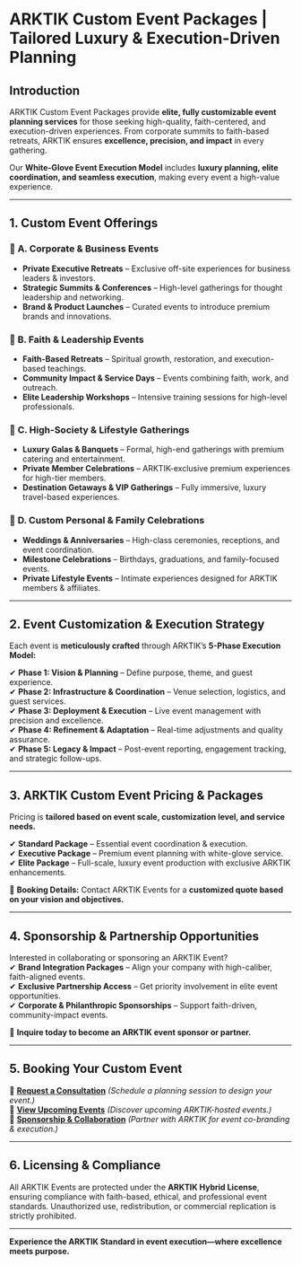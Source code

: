 # ARKTIK Custom Event Packages | Tailored Luxury & Execution-Driven Planning

## **Introduction**
ARKTIK Custom Event Packages provide **elite, fully customizable event planning services** for those seeking high-quality, faith-centered, and execution-driven experiences. From corporate summits to faith-based retreats, ARKTIK ensures **excellence, precision, and impact** in every gathering.

Our **White-Glove Event Execution Model** includes **luxury planning, elite coordination, and seamless execution**, making every event a high-value experience.

---

## **1. Custom Event Offerings**

### 📌 **A. Corporate & Business Events**  
- **Private Executive Retreats** – Exclusive off-site experiences for business leaders & investors.  
- **Strategic Summits & Conferences** – High-level gatherings for thought leadership and networking.  
- **Brand & Product Launches** – Curated events to introduce premium brands and innovations.  

### 📌 **B. Faith & Leadership Events**  
- **Faith-Based Retreats** – Spiritual growth, restoration, and execution-based teachings.  
- **Community Impact & Service Days** – Events combining faith, work, and outreach.  
- **Elite Leadership Workshops** – Intensive training sessions for high-level professionals.  

### 📌 **C. High-Society & Lifestyle Gatherings**  
- **Luxury Galas & Banquets** – Formal, high-end gatherings with premium catering and entertainment.  
- **Private Member Celebrations** – ARKTIK-exclusive premium experiences for high-tier members.  
- **Destination Getaways & VIP Gatherings** – Fully immersive, luxury travel-based experiences.  

### 📌 **D. Custom Personal & Family Celebrations**  
- **Weddings & Anniversaries** – High-class ceremonies, receptions, and event coordination.  
- **Milestone Celebrations** – Birthdays, graduations, and family-focused events.  
- **Private Lifestyle Events** – Intimate experiences designed for ARKTIK members & affiliates.  

---

## **2. Event Customization & Execution Strategy**  
Each event is **meticulously crafted** through ARKTIK’s **5-Phase Execution Model:**  

✔ **Phase 1: Vision & Planning** – Define purpose, theme, and guest experience.  
✔ **Phase 2: Infrastructure & Coordination** – Venue selection, logistics, and guest services.  
✔ **Phase 3: Deployment & Execution** – Live event management with precision and excellence.  
✔ **Phase 4: Refinement & Adaptation** – Real-time adjustments and quality assurance.  
✔ **Phase 5: Legacy & Impact** – Post-event reporting, engagement tracking, and strategic follow-ups.  

---

## **3. ARKTIK Custom Event Pricing & Packages**  
Pricing is **tailored based on event scale, customization level, and service needs.**

✔ **Standard Package** – Essential event coordination & execution.  
✔ **Executive Package** – Premium event planning with white-glove service.  
✔ **Elite Package** – Full-scale, luxury event production with exclusive ARKTIK enhancements.  

📌 **Booking Details:** Contact ARKTIK Events for a **customized quote based on your vision and objectives.**

---

## **4. Sponsorship & Partnership Opportunities**  
Interested in collaborating or sponsoring an ARKTIK Event?  
✔ **Brand Integration Packages** – Align your company with high-caliber, faith-aligned events.  
✔ **Exclusive Partnership Access** – Get priority involvement in elite event opportunities.  
✔ **Corporate & Philanthropic Sponsorships** – Support faith-driven, community-impact events.  

📌 **Inquire today to become an ARKTIK event sponsor or partner.**

---

## **5. Booking Your Custom Event**  
📌 **[Request a Consultation](#)** *(Schedule a planning session to design your event.)*  
📌 **[View Upcoming Events](#)** *(Discover upcoming ARKTIK-hosted events.)*  
📌 **[Sponsorship & Collaboration](#)** *(Partner with ARKTIK for event co-branding & execution.)*  

---

## **6. Licensing & Compliance**  
All ARKTIK Events are protected under the **ARKTIK Hybrid License**, ensuring compliance with faith-based, ethical, and professional event standards. Unauthorized use, redistribution, or commercial replication is strictly prohibited.  

---

**Experience the ARKTIK Standard in event execution—where excellence meets purpose.**  

